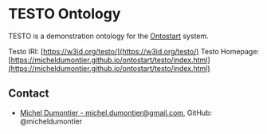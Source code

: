 # TESTO Ontology

TESTO is a demonstration ontology for the [Ontostart](https://micheldumontier.github.com/ontostart/) system.

Testo IRI: [https://w3id.org/testo/](https://w3id.org/testo/)
Testo Homepage: [https://micheldumontier.github.io/ontostart/testo/index.html](https://micheldumontier.github.io/ontostart/testo/index.html)

## Contact
* [Michel Dumontier - michel.dumontier@gmail.com](mailto:michel.dumontier@gmail.com), GitHub: @micheldumontier
